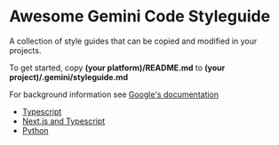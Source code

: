 # Awesome Gemini Code Styleguide

A collection of style guides that can be copied and modified in your projects.

To get started, copy **(your platform)/README.md** to **(your project)/.gemini/styleguide.md**

For background information see [Google's documentation](https://developers.google.com/gemini-code-assist/docs/customize-gemini-behavior-github#style-guide)

* [Typescript](typescript/README.md)
* [Next.js and Typescript](nextjs-typescript/README.md)
* [Python](python/README.md)
